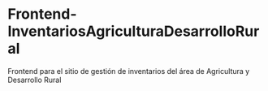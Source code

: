 # Frontend-InventariosAgriculturaDesarrolloRural
Frontend para el sitio de gestión de inventarios del área de Agricultura y Desarrollo Rural

